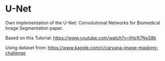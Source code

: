 # U-Net
Own implementation of the U-Net: Convolutional Networks for Biomedical Image Segmentation paper.

Based on this Tutorial: https://www.youtube.com/watch?v=IHq1t7NxS8k

Using dataset from: https://www.kaggle.com/c/carvana-image-masking-challenge
